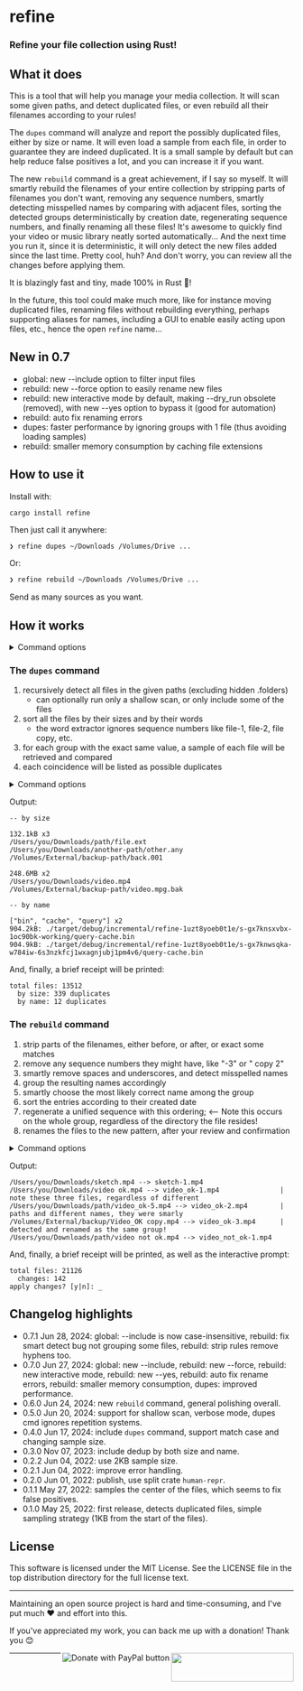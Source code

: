 # refine

### Refine your file collection using Rust!

## What it does

This is a tool that will help you manage your media collection. It will scan some given paths, and detect duplicated files, or even rebuild all their filenames according to your rules!

The `dupes` command will analyze and report the possibly duplicated files, either by size or name. It will even load a sample from each file, in order to guarantee they are indeed duplicated. It is a small sample by default but can help reduce false positives a lot, and you can increase it if you want.

The new `rebuild` command is a great achievement, if I say so myself. It will smartly rebuild the filenames of your entire collection by stripping parts of filenames you don't want, removing any sequence numbers, smartly detecting misspelled names by comparing with adjacent files, sorting the detected groups deterministically by creation date, regenerating sequence numbers, and finally renaming all these files! It's awesome to quickly find your video or music library neatly sorted automatically... And the next time you run it, since it is deterministic, it will only detect the new files added since the last time. Pretty cool, huh? And don't worry, you can review all the changes before applying them.

It is blazingly fast and tiny, made 100% in Rust 🦀!

In the future, this tool could make much more, like for instance moving duplicated files, renaming files without rebuilding everything, perhaps supporting aliases for names, including a GUI to enable easily acting upon files, etc., hence the open `refine` name...

## New in 0.7

- global: new --include option to filter input files
- rebuild: new --force option to easily rename new files
- rebuild: new interactive mode by default, making --dry_run obsolete (removed), with new --yes option to bypass it (good for automation)
- rebuild: auto fix renaming errors
- dupes: faster performance by ignoring groups with 1 file (thus avoiding loading samples)
- rebuild: smaller memory consumption by caching file extensions

## How to use it

Install with:

```
cargo install refine
```

Then just call it anywhere:

```bash
❯ refine dupes ~/Downloads /Volumes/Drive ...
```

Or:

```bash
❯ refine rebuild ~/Downloads /Volumes/Drive ...
```

Send as many sources as you want.

## How it works

<details> <summary>Command options</summary>

```
Refine your file collection using Rust!

Usage: refine [OPTIONS] [PATHS]... <COMMAND>

Commands:
  dupes    Find possibly duplicated files by both size and filename
  rebuild  Rebuild the filenames of collections of files intelligently
  help     Print this message or the help of the given subcommand(s)

Options:
  -h, --help     Print help
  -V, --version  Print version

Global:
  -i, --include <REGEX>  Include only some files; tested against filename+extension, case-insensitive
      --shallow          Do not recurse into subdirectories
  [PATHS]...         Paths to scan

For more information, see https://github.com/rsalmei/refine
```

</details>

### The `dupes` command

1. recursively detect all files in the given paths (excluding hidden .folders)
    - can optionally run only a shallow scan, or only include some of the files
2. sort all the files by their sizes and by their words
    - the word extractor ignores sequence numbers like file-1, file-2, file copy, etc.
3. for each group with the exact same value, a sample of each file will be retrieved and compared
4. each coincidence will be listed as possible duplicates

<details> <summary>Command options</summary>

```
Find possibly duplicated files by both size and filename

Usage: refine dupes [OPTIONS] [PATHS]...

Options:
  -s, --sample <BYTES>  Sample size in bytes (0 to disable) [default: 2048]
  -c, --case            Case-sensitive file name comparison
  -h, --help            Print help

Global:
  -i, --include <REGEX>  Include only some files; tested against filename+extension, case-insensitive
      --shallow          Do not recurse into subdirectories
  [PATHS]...         Paths to scan
```

</details>

Output:

```
-- by size

132.1kB x3
/Users/you/Downloads/path/file.ext
/Users/you/Downloads/another-path/other.any
/Volumes/External/backup-path/back.001

248.6MB x2
/Users/you/Downloads/video.mp4
/Volumes/External/backup-path/video.mpg.bak

-- by name

["bin", "cache", "query"] x2
904.2kB: ./target/debug/incremental/refine-1uzt8yoeb0t1e/s-gx7knsxvbx-1oc90bk-working/query-cache.bin
904.9kB: ./target/debug/incremental/refine-1uzt8yoeb0t1e/s-gx7knwsqka-w784iw-6s3nzkfcj1wxagnjubj1pm4v6/query-cache.bin

```

And, finally, a brief receipt will be printed:

```
total files: 13512
  by size: 339 duplicates
  by name: 12 duplicates
```

### The `rebuild` command

1. strip parts of the filenames, either before, or after, or exact some matches
2. remove any sequence numbers they might have, like "-3" or " copy 2"
3. smartly remove spaces and underscores, and detect misspelled names
4. group the resulting names accordingly
5. smartly choose the most likely correct name among the group
6. sort the entries according to their created date
7. regenerate a unified sequence with this ordering; <-- Note this occurs on the whole group, regardless of the directory the file resides!
8. renames the files to the new pattern, after your review and confirmation

<details> <summary>Command options</summary>

```
Rebuild the filenames of collections of files intelligently

Usage: refine rebuild [OPTIONS] [PATHS]...

Options:
  -b, --strip-before <STR|REGEX>  Remove from the start of the filename to this str; blanks are automatically removed
  -a, --strip-after <STR|REGEX>   Remove from this str to the end of the filename; blanks are automatically removed
  -e, --strip-exact <STR|REGEX>   Remove all occurrences of this str in the filename; blanks are automatically removed
  -s, --no-smart-detect           Detect and fix similar filenames (e.g. "foo bar.mp4" and "foo__bar.mp4")
  -f, --force <STR>               Easily set filenames for new files. BEWARE: use only on already organized collections
  -y, --yes                       Skip the confirmation prompt, useful for automation
  -h, --help                      Print help

Global:
  -i, --include <REGEX>  Include only some files; tested against filename+extension, case-insensitive
      --shallow          Do not recurse into subdirectories
  [PATHS]...         Paths to scan
```

</details>

Output:

```
/Users/you/Downloads/sketch.mp4 --> sketch-1.mp4
/Users/you/Downloads/video ok.mp4 --> video_ok-1.mp4               | note these three files, regardless of different
/Users/you/Downloads/path/video_ok-5.mp4 --> video_ok-2.mp4        | paths and different names, they were smarly
/Volumes/External/backup/Video_OK copy.mp4 --> video_ok-3.mp4      | detected and renamed as the same group!
/Users/you/Downloads/path/video not ok.mp4 --> video_not_ok-1.mp4
```

And, finally, a brief receipt will be printed, as well as the interactive prompt:

```
total files: 21126
  changes: 142
apply changes? [y|n]: _
```

## Changelog highlights

- 0.7.1 Jun 28, 2024: global: --include is now case-insensitive, rebuild: fix smart detect bug not grouping some files, rebuild: strip rules remove hyphens too.
- 0.7.0 Jun 27, 2024: global: new --include, rebuild: new --force, rebuild: new interactive mode, rebuild: new --yes, rebuild: auto fix rename errors, rebuild: smaller memory consumption, dupes: improved performance.
- 0.6.0 Jun 24, 2024: new `rebuild` command, general polishing overall.
- 0.5.0 Jun 20, 2024: support for shallow scan, verbose mode, dupes cmd ignores repetition systems.
- 0.4.0 Jun 17, 2024: include `dupes` command, support match case and changing sample size.
- 0.3.0 Nov 07, 2023: include dedup by both size and name.
- 0.2.2 Jun 04, 2022: use 2KB sample size.
- 0.2.1 Jun 04, 2022: improve error handling.
- 0.2.0 Jun 01, 2022: publish, use split crate `human-repr`.
- 0.1.1 May 27, 2022: samples the center of the files, which seems to fix false positives.
- 0.1.0 May 25, 2022: first release, detects duplicated files, simple sampling strategy (1KB from
  the start of the files).

## License

This software is licensed under the MIT License. See the LICENSE file in the top distribution
directory for the full license text.


---
Maintaining an open source project is hard and time-consuming, and I've put much ❤️ and effort into
this.

If you've appreciated my work, you can back me up with a donation! Thank you 😊

[<img align="right" src="https://cdn.buymeacoffee.com/buttons/default-orange.png" width="217px" height="51x">](https://www.buymeacoffee.com/rsalmei)
[<img align="right" alt="Donate with PayPal button" src="https://www.paypalobjects.com/en_US/i/btn/btn_donate_LG.gif">](https://www.paypal.com/donate?business=6SWSHEB5ZNS5N&no_recurring=0&item_name=I%27m+the+author+of+alive-progress%2C+clearly+and+about-time.+Thank+you+for+appreciating+my+work%21&currency_code=USD)

---
